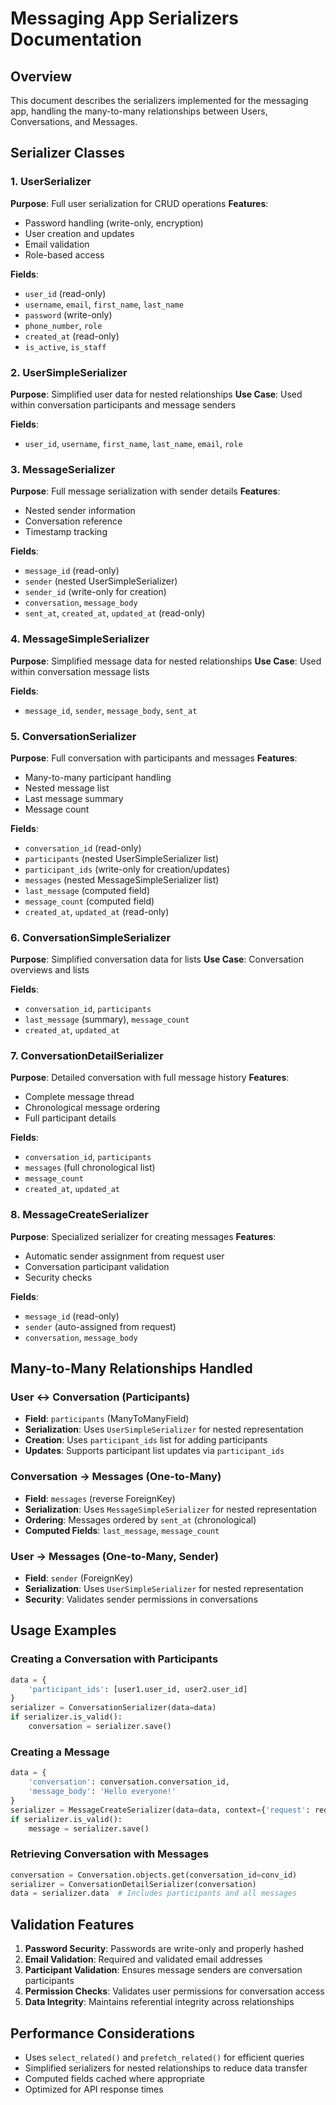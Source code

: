 # Messaging App Serializers Documentation

## Overview
This document describes the serializers implemented for the messaging app, handling the many-to-many relationships between Users, Conversations, and Messages.

## Serializer Classes

### 1. UserSerializer
**Purpose**: Full user serialization for CRUD operations
**Features**:
- Password handling (write-only, encryption)
- User creation and updates
- Email validation
- Role-based access

**Fields**:
- `user_id` (read-only)
- `username`, `email`, `first_name`, `last_name`
- `password` (write-only)
- `phone_number`, `role`
- `created_at` (read-only)
- `is_active`, `is_staff`

### 2. UserSimpleSerializer
**Purpose**: Simplified user data for nested relationships
**Use Case**: Used within conversation participants and message senders

**Fields**:
- `user_id`, `username`, `first_name`, `last_name`, `email`, `role`

### 3. MessageSerializer
**Purpose**: Full message serialization with sender details
**Features**:
- Nested sender information
- Conversation reference
- Timestamp tracking

**Fields**:
- `message_id` (read-only)
- `sender` (nested UserSimpleSerializer)
- `sender_id` (write-only for creation)
- `conversation`, `message_body`
- `sent_at`, `created_at`, `updated_at` (read-only)

### 4. MessageSimpleSerializer
**Purpose**: Simplified message data for nested relationships
**Use Case**: Used within conversation message lists

**Fields**:
- `message_id`, `sender`, `message_body`, `sent_at`

### 5. ConversationSerializer
**Purpose**: Full conversation with participants and messages
**Features**:
- Many-to-many participant handling
- Nested message list
- Last message summary
- Message count

**Fields**:
- `conversation_id` (read-only)
- `participants` (nested UserSimpleSerializer list)
- `participant_ids` (write-only for creation/updates)
- `messages` (nested MessageSimpleSerializer list)
- `last_message` (computed field)
- `message_count` (computed field)
- `created_at`, `updated_at` (read-only)

### 6. ConversationSimpleSerializer
**Purpose**: Simplified conversation data for lists
**Use Case**: Conversation overviews and lists

**Fields**:
- `conversation_id`, `participants`
- `last_message` (summary), `message_count`
- `created_at`, `updated_at`

### 7. ConversationDetailSerializer
**Purpose**: Detailed conversation with full message history
**Features**:
- Complete message thread
- Chronological message ordering
- Full participant details

**Fields**:
- `conversation_id`, `participants`
- `messages` (full chronological list)
- `message_count`
- `created_at`, `updated_at`

### 8. MessageCreateSerializer
**Purpose**: Specialized serializer for creating messages
**Features**:
- Automatic sender assignment from request user
- Conversation participant validation
- Security checks

**Fields**:
- `message_id` (read-only)
- `sender` (auto-assigned from request)
- `conversation`, `message_body`

## Many-to-Many Relationships Handled

### User ↔ Conversation (Participants)
- **Field**: `participants` (ManyToManyField)
- **Serialization**: Uses `UserSimpleSerializer` for nested representation
- **Creation**: Uses `participant_ids` list for adding participants
- **Updates**: Supports participant list updates via `participant_ids`

### Conversation → Messages (One-to-Many)
- **Field**: `messages` (reverse ForeignKey)
- **Serialization**: Uses `MessageSimpleSerializer` for nested representation
- **Ordering**: Messages ordered by `sent_at` (chronological)
- **Computed Fields**: `last_message`, `message_count`

### User → Messages (One-to-Many, Sender)
- **Field**: `sender` (ForeignKey)
- **Serialization**: Uses `UserSimpleSerializer` for nested representation
- **Security**: Validates sender permissions in conversations

## Usage Examples

### Creating a Conversation with Participants
```python
data = {
    'participant_ids': [user1.user_id, user2.user_id]
}
serializer = ConversationSerializer(data=data)
if serializer.is_valid():
    conversation = serializer.save()
```

### Creating a Message
```python
data = {
    'conversation': conversation.conversation_id,
    'message_body': 'Hello everyone!'
}
serializer = MessageCreateSerializer(data=data, context={'request': request})
if serializer.is_valid():
    message = serializer.save()
```

### Retrieving Conversation with Messages
```python
conversation = Conversation.objects.get(conversation_id=conv_id)
serializer = ConversationDetailSerializer(conversation)
data = serializer.data  # Includes participants and all messages
```

## Validation Features

1. **Password Security**: Passwords are write-only and properly hashed
2. **Email Validation**: Required and validated email addresses
3. **Participant Validation**: Ensures message senders are conversation participants
4. **Permission Checks**: Validates user permissions for conversation access
5. **Data Integrity**: Maintains referential integrity across relationships

## Performance Considerations

- Uses `select_related()` and `prefetch_related()` for efficient queries
- Simplified serializers for nested relationships to reduce data transfer
- Computed fields cached where appropriate
- Optimized for API response times
